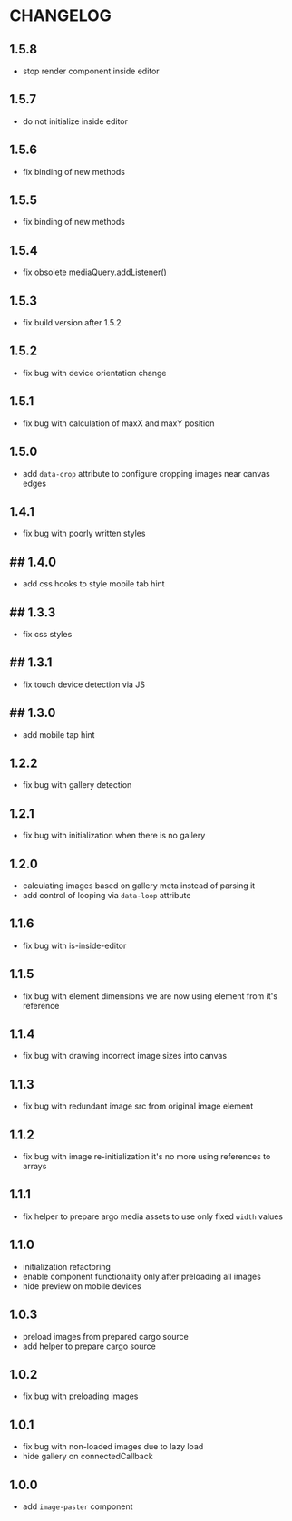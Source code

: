 # CHANGELOG

## 1.5.8

* stop render component inside editor

## 1.5.7

* do not initialize inside editor

## 1.5.6

* fix binding of new methods

## 1.5.5

* fix binding of new methods

## 1.5.4

* fix obsolete mediaQuery.addListener()

## 1.5.3

* fix build version after 1.5.2

## 1.5.2 

* fix bug with device orientation change

## 1.5.1

* fix bug with calculation of maxX and maxY position

## 1.5.0

* add `data-crop` attribute to configure cropping images near canvas edges

## 1.4.1

* fix bug with poorly written styles

## ## 1.4.0

* add css hooks to style mobile tab hint

## ## 1.3.3

* fix css styles

## ## 1.3.1

* fix touch device detection via JS

## ## 1.3.0 

* add mobile tap hint 

## 1.2.2

* fix bug with gallery detection

## 1.2.1

* fix bug with initialization when there is no gallery

## 1.2.0

* calculating images based on gallery meta instead of parsing it
* add control of looping via `data-loop` attribute

## 1.1.6

* fix bug with is-inside-editor

## 1.1.5

* fix bug with element dimensions we are now using element from it's reference

## 1.1.4

* fix bug with drawing incorrect image sizes into canvas

## 1.1.3

* fix bug with redundant image src from original image element

## 1.1.2

* fix bug with image re-initialization it's no more using references to arrays

## 1.1.1

* fix helper to prepare argo media assets to use only fixed `width` values

## 1.1.0

* initialization refactoring
* enable component functionality only after preloading all images
* hide preview on mobile devices

## 1.0.3

* preload images from prepared cargo source
* add helper to prepare cargo source

## 1.0.2

* fix bug with preloading images

## 1.0.1

* fix bug with non-loaded images due to lazy load
* hide gallery on connectedCallback 

## 1.0.0

* add `image-paster` component
